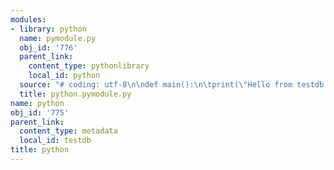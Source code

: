 ```yaml
---
modules:
- library: python
  name: pymodule.py
  obj_id: '776'
  parent_link:
    content_type: pythonlibrary
    local_id: python
  source: "# coding: utf-8\n\ndef main():\n\tprint(\"Hello from testdb.odb\")\n\n\n"
  title: python.pymodule.py
name: python
obj_id: '775'
parent_link:
  content_type: metadata
  local_id: testdb
title: python
---
```

